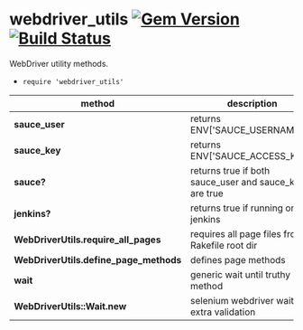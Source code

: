 # webdriver_utils [![Gem Version](https://badge.fury.io/rb/webdriver_utils.svg)](https://rubygems.org/gems/webdriver_utils) [![Build Status](https://travis-ci.org/bootstraponline/webdriver_utils.svg?branch=master)](https://travis-ci.org/bootstraponline/webdriver_utils)

WebDriver utility methods.

- `require 'webdriver_utils'`

method | description
   --- | ---
**sauce_user**                         | returns ENV['SAUCE_USERNAME']
**sauce_key**                          | returns ENV['SAUCE_ACCESS_KEY']
**sauce?**                             | returns true if both sauce_user and sauce_key are true
**jenkins?**                           | returns true if running on jenkins
**WebDriverUtils.require_all_pages**   | requires all page files from Rakefile root dir
**WebDriverUtils.define_page_methods** | defines page methods
**wait**                               | generic wait until truthy method
**WebDriverUtils::Wait.new**           | selenium webdriver wait with extra validation
